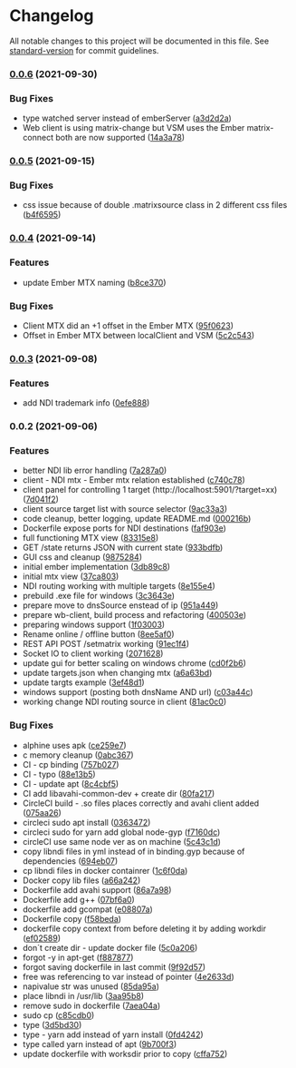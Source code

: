 # Changelog

All notable changes to this project will be documented in this file. See [standard-version](https://github.com/conventional-changelog/standard-version) for commit guidelines.

### [0.0.6](https://github.com/olzzon/ndi-ember-mtx/compare/v0.0.5...v0.0.6) (2021-09-30)


### Bug Fixes

* type watched server instead of emberServer ([a3d2d2a](https://github.com/olzzon/ndi-ember-mtx/commit/a3d2d2a30a25e4b5ec878332a6105efd85dcfaa5))
* Web client is using matrix-change but VSM uses the Ember matrix-connect both are now supported ([14a3a78](https://github.com/olzzon/ndi-ember-mtx/commit/14a3a7876b31641f298fbd7860e33afa2f82cd74))

### [0.0.5](https://github.com/olzzon/ndi-ember-mtx/compare/v0.0.4...v0.0.5) (2021-09-15)


### Bug Fixes

* css issue because of double .matrixsource class in 2 different css files ([b4f6595](https://github.com/olzzon/ndi-ember-mtx/commit/b4f6595f1e8a77d6a50d4f359e4813ffb7400b1f))

### [0.0.4](https://github.com/olzzon/ndi-ember-mtx/compare/v0.0.3...v0.0.4) (2021-09-14)


### Features

* update Ember MTX naming ([b8ce370](https://github.com/olzzon/ndi-ember-mtx/commit/b8ce3701b56ea1bef10f85d131edd1e05342776b))


### Bug Fixes

* Client MTX did an +1 offset in the Ember MTX ([95f0623](https://github.com/olzzon/ndi-ember-mtx/commit/95f06234d5c864a3126ce68f0f5cd4975eee7170))
* Offset in Ember MTX between localClient and VSM ([5c2c543](https://github.com/olzzon/ndi-ember-mtx/commit/5c2c543c5b24e08dc5faa21e3c992f71968dd9a6))

### [0.0.3](https://github.com/olzzon/ndi-ember-mtx/compare/v0.0.2...v0.0.3) (2021-09-08)


### Features

* add NDI trademark info ([0efe888](https://github.com/olzzon/ndi-ember-mtx/commit/0efe8888196b2bcf240cf992b5633f04ac2b037e))

### 0.0.2 (2021-09-06)


### Features

* better NDI lib error handling ([7a287a0](https://github.com/olzzon/ndi-ember-mtx/commit/7a287a0ee21101af3986331b78adb8b7fd87a922))
* client - NDI mtx - Ember mtx relation established ([c740c78](https://github.com/olzzon/ndi-ember-mtx/commit/c740c7880c87421e9e270616a77bff65b769d369))
* client panel for controlling 1 target (http://localhost:5901/?target=xx) ([7d041f2](https://github.com/olzzon/ndi-ember-mtx/commit/7d041f237adeb1daeae43b7a2f0f991b152a3936))
* client source target list with source selector ([9ac33a3](https://github.com/olzzon/ndi-ember-mtx/commit/9ac33a397775ad9d6e454405b1d20575c7371028))
* code cleanup, better logging, update README.md ([000216b](https://github.com/olzzon/ndi-ember-mtx/commit/000216bf370c34b4954721e670b0ae6ed9537101))
* Dockerfile expose ports for NDI destinations ([faf903e](https://github.com/olzzon/ndi-ember-mtx/commit/faf903e9f7f1b5e3be73835281ead3e1f00e67a4))
* full functioning MTX view ([83315e8](https://github.com/olzzon/ndi-ember-mtx/commit/83315e8513016cccebb1ec643a2f01ef88b9c3de))
* GET /state returns JSON with current state ([933bdfb](https://github.com/olzzon/ndi-ember-mtx/commit/933bdfbdebe37c5348c412cedf486adc28035506))
* GUI css and cleanup ([9875284](https://github.com/olzzon/ndi-ember-mtx/commit/98752845512cecb836d8ef05dde5d3db75f7fa57))
* initial ember implementation ([3db89c8](https://github.com/olzzon/ndi-ember-mtx/commit/3db89c86603b0cdaeaf1015e3f24d56b1fc2c119))
* initial mtx view ([37ca803](https://github.com/olzzon/ndi-ember-mtx/commit/37ca80364fbaf57ef9d2d33c7b9cbc4611ed1119))
* NDI routing working with multiple targets ([8e155e4](https://github.com/olzzon/ndi-ember-mtx/commit/8e155e4057d483d7a4c00d05789c566811700e61))
* prebuild .exe file for windows ([3c3643e](https://github.com/olzzon/ndi-ember-mtx/commit/3c3643e6a94b33c9790b5705baf3cd5affcf0c64))
* prepare move to dnsSource enstead of ip ([951a449](https://github.com/olzzon/ndi-ember-mtx/commit/951a449f4d40878baee3a3a2e118c5fc3bf7f20d))
* prepare wb-client, build process and refactoring ([400503e](https://github.com/olzzon/ndi-ember-mtx/commit/400503e1112ba4287cc68651a2303e71a241481b))
* preparing windows support ([1f03003](https://github.com/olzzon/ndi-ember-mtx/commit/1f030039850038b46a93ccb0d5a796487a73dbd8))
* Rename online / offline button ([8ee5af0](https://github.com/olzzon/ndi-ember-mtx/commit/8ee5af0f50d4c1c09a976575df6ffb0b4a3eb2e9))
* REST API POST /setmatrix working ([91ec1f4](https://github.com/olzzon/ndi-ember-mtx/commit/91ec1f4801c0dcd3e096f655e2533858037a3242))
* Socket IO to client working ([2071628](https://github.com/olzzon/ndi-ember-mtx/commit/207162832e9efda65d4244a4e41258a973110dac))
* update gui for better scaling on windows chrome ([cd0f2b6](https://github.com/olzzon/ndi-ember-mtx/commit/cd0f2b64c093da822cc0c4d212b98b9b7d297cb5))
* update targets.json when changing mtx ([a6a63bd](https://github.com/olzzon/ndi-ember-mtx/commit/a6a63bd8bfe286273e235738f24f34aa58071b5c))
* update targts example ([3ef48d1](https://github.com/olzzon/ndi-ember-mtx/commit/3ef48d1d08dbc27096fead9749e97d21983d6f92))
* windows support (posting both dnsName AND url) ([c03a44c](https://github.com/olzzon/ndi-ember-mtx/commit/c03a44cffb33177151776138f2ee002de19d91de))
* working change NDI routing source in client ([81ac0c0](https://github.com/olzzon/ndi-ember-mtx/commit/81ac0c00eb727971a8b06726751b4c0a56f221c0))


### Bug Fixes

* alphine uses apk ([ce259e7](https://github.com/olzzon/ndi-ember-mtx/commit/ce259e7e6af0553a29df9774a5c707b7e443e840))
* c memory cleanup ([0abc367](https://github.com/olzzon/ndi-ember-mtx/commit/0abc367784bdcdffc77cb8f9841113ebc912cd81))
* CI - cp binding ([757b027](https://github.com/olzzon/ndi-ember-mtx/commit/757b027352dd346b9f7a1f74177c45bd014bae57))
* CI - typo ([88e13b5](https://github.com/olzzon/ndi-ember-mtx/commit/88e13b5889f1d2ad2a767fe0628ff0b2ae02c729))
* CI - update apt ([8c4cbf5](https://github.com/olzzon/ndi-ember-mtx/commit/8c4cbf5ad631bea95c60ecba85e74fa71eb0aa7c))
* CI add libavahi-common-dev + create dir ([80fa217](https://github.com/olzzon/ndi-ember-mtx/commit/80fa217649f380d42b43feefe7adb6919bd2eb3f))
* CircleCI build - .so files places correctly and avahi client added ([075aa26](https://github.com/olzzon/ndi-ember-mtx/commit/075aa261d2e5ab2a61d3c357c0fb3d675c759e4d))
* circleci sudo apt install ([0363472](https://github.com/olzzon/ndi-ember-mtx/commit/0363472785208a299b34817de978f96567ecce3e))
* circleci sudo for yarn add global node-gyp ([f7160dc](https://github.com/olzzon/ndi-ember-mtx/commit/f7160dc72a1a90d769f0e354fb332aaaed092169))
* circleCI use same node ver as on machine ([5c43c1d](https://github.com/olzzon/ndi-ember-mtx/commit/5c43c1d4aabd7d186750ef06ce430347546d59bd))
* copy libndi files in yml instead of in binding.gyp because of dependencies ([694eb07](https://github.com/olzzon/ndi-ember-mtx/commit/694eb074414c28e16f20823cc078eb60d871a974))
* cp libndi files in docker containrer ([1c6f0da](https://github.com/olzzon/ndi-ember-mtx/commit/1c6f0da2c994bdb7d3a10a63736ec33242c7623b))
* Docker copy lib files ([a66a242](https://github.com/olzzon/ndi-ember-mtx/commit/a66a242d6ab9a0dd24a221a88a003be9e4bf31fd))
* Dockerfile add avahi support ([86a7a98](https://github.com/olzzon/ndi-ember-mtx/commit/86a7a9869967eb119714a67f01efd6e1fc6f0d62))
* Dockerfile add g++ ([07bf6a0](https://github.com/olzzon/ndi-ember-mtx/commit/07bf6a0cdab45dc12435284fc1f90d356974cefd))
* dockerfile add gcompat ([e08807a](https://github.com/olzzon/ndi-ember-mtx/commit/e08807ac8a6c7042877605d0506147a99a03dd37))
* Dockerfile copy ([f58beda](https://github.com/olzzon/ndi-ember-mtx/commit/f58beda7c43c6cd00c18ea2f7ada46af80d4a1cb))
* dockerfile copy context from before deleting it by adding workdir ([ef02589](https://github.com/olzzon/ndi-ember-mtx/commit/ef025890f9dbd6139f99f9ec2f1ef8afaa79712d))
* don´t create dir - update docker file ([5c0a206](https://github.com/olzzon/ndi-ember-mtx/commit/5c0a2067d79fe9876bd5c6eca7dc06c67f76e059))
* forgot -y in apt-get ([f887877](https://github.com/olzzon/ndi-ember-mtx/commit/f8878772880c358ca844a477c0fdf1eaaedf9967))
* forgot saving dockerfile in last commit ([9f92d57](https://github.com/olzzon/ndi-ember-mtx/commit/9f92d57828e7faa035f397e91328d340f29cf47d))
* free was referencing to var instead of pointer ([4e2633d](https://github.com/olzzon/ndi-ember-mtx/commit/4e2633dda53538139e1bf65a44a7e2c8bea9453c))
* napivalue str was unused ([85da95a](https://github.com/olzzon/ndi-ember-mtx/commit/85da95a534affb416494dc8702a47676430b0784))
* place libndi in /usr/lib ([3aa95b8](https://github.com/olzzon/ndi-ember-mtx/commit/3aa95b839356dc5d84562760b32290af61bd664c))
* remove sudo in dockerfile ([7aea04a](https://github.com/olzzon/ndi-ember-mtx/commit/7aea04a534011ed32f1b9c1f6ea46d708006bfa4))
* sudo cp ([c85cdb0](https://github.com/olzzon/ndi-ember-mtx/commit/c85cdb0f6f9ebf85ec8baac6f66de06e33abc64d))
* type ([3d5bd30](https://github.com/olzzon/ndi-ember-mtx/commit/3d5bd303742a64dc61bcb9de8a2eeade099f9254))
* type - yarn add instead of yarn install ([0fd4242](https://github.com/olzzon/ndi-ember-mtx/commit/0fd42420a3516c145ab25031e708d953f86f6ce6))
* type called yarn instead of apt ([9b700f3](https://github.com/olzzon/ndi-ember-mtx/commit/9b700f30851e57783c81dd5397f549b4cfe73d64))
* update dockerfile with worksdir prior to copy ([cffa752](https://github.com/olzzon/ndi-ember-mtx/commit/cffa752ff9f715bde7633e3a5352d95799232943))
